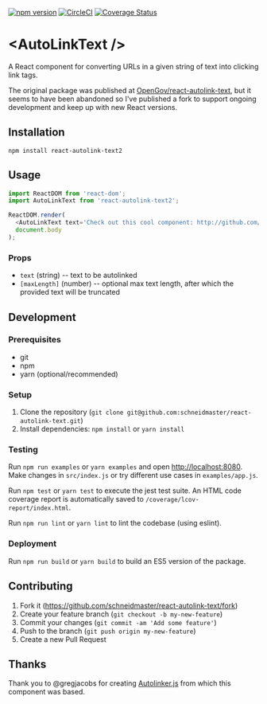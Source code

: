 [![npm version](https://badge.fury.io/js/react-autolink-text2.svg)](https://badge.fury.io/js/react-autolink-text2)
[![CircleCI](https://circleci.com/gh/schneidmaster/react-autolink-text.svg?style=shield)](https://circleci.com/gh/schneidmaster/react-autolink-text)
[![Coverage Status](https://coveralls.io/repos/github/schneidmaster/react-autolink-text/badge.svg?branch=master)](https://coveralls.io/github/schneidmaster/react-autolink-text?branch=master)

# \<AutoLinkText /\>

A React component for converting URLs in a given string of text into clicking link tags.

The original package was published at [OpenGov/react-autolink-text](https://github.com/OpenGov/react-autolink-text), but it seems to have been abandoned so I've published a fork to support ongoing development and keep up with new React versions.

## Installation

    npm install react-autolink-text2

## Usage

```js
import ReactDOM from 'react-dom';
import AutoLinkText from 'react-autolink-text2';

ReactDOM.render(
  <AutoLinkText text='Check out this cool component: http://github.com/schneidmaster/react-autolink-text2' />,
  document.body
);
```

### Props

* `text` (string) -- text to be autolinked
* `[maxLength]` (number) -- optional max text length, after which the provided text will be truncated

## Development

### Prerequisites

* git
* npm
* yarn (optional/recommended)

### Setup

1. Clone the repository (`git clone git@github.com:schneidmaster/react-autolink-text.git`)
2. Install dependencies: `npm install` or `yarn install`

### Testing

Run `npm run examples` or `yarn examples` and open [http://localhost:8080](http://localhost:8080). Make changes in `src/index.js` or try different use cases in `examples/app.js`.

Run `npm test` or `yarn test` to execute the jest test suite. An HTML code coverage report is automatically saved to `/coverage/lcov-report/index.html`.

Run `npm run lint` or `yarn lint` to lint the codebase (using eslint).

### Deployment

Run `npm run build` or `yarn build` to build an ES5 version of the package.

## Contributing

1. Fork it (https://github.com/schneidmaster/react-autolink-text/fork)
2. Create your feature branch (`git checkout -b my-new-feature`)
3. Commit your changes (`git commit -am 'Add some feature'`)
4. Push to the branch (`git push origin my-new-feature`)
5. Create a new Pull Request

## Thanks
Thank you to @gregjacobs for creating [Autolinker.js](https://github.com/gregjacobs/Autolinker.js) from which this component was based.
